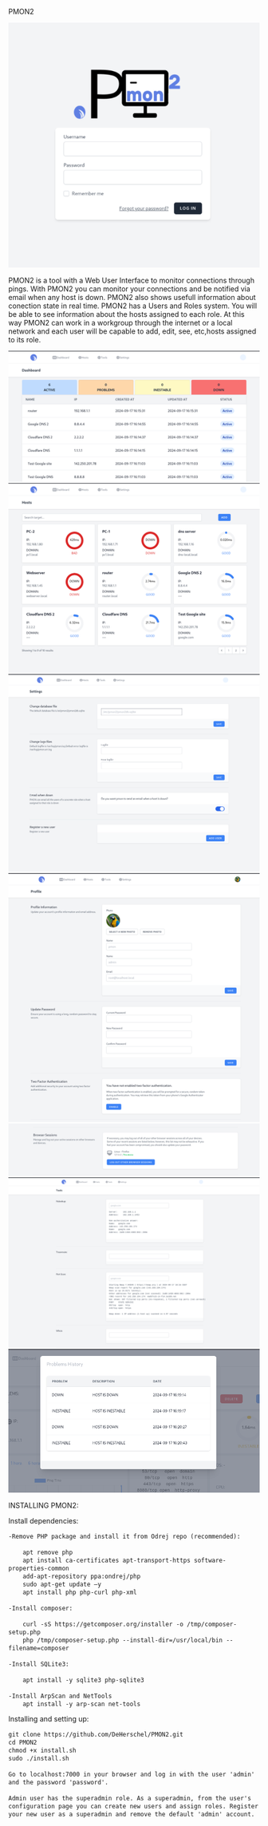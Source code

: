 PMON2

 ![PMON 2 login](assets/login.png)


PMON2 is a tool with a Web User Interface to monitor connections through pings. With PMON2 you can monitor your connections and be notified via email when any host is down. PMON2 also shows usefull information about conection state in real time. 
PMON2 has a Users and Roles system. You will be able to see information about the hosts assigned to each role. At this way PMON2 can work in a workgroup through the internet or a local network and each user will be capable to add, edit, see, etc,hosts assigned to its role.

![Dashboards with hosts](assets/dashboard.png)
![Hosts tab](assets/hoststab.png)
![settings tab](assets/settings.png)
![profile tab](assets/profile.png)
![logins in devices](assets/profile-browser.png)
![tools tab](assets/tools.png)
![problems modal](assets/problems.png)


INSTALLING PMON2:

Install dependencies:


    -Remove PHP package and install it from Odrej repo (recommended):

        apt remove php
        apt install ca-certificates apt-transport-https software-properties-common
        add-apt-repository ppa:ondrej/php
        sudo apt-get update –y
        apt install php php-curl php-xml

    -Install composer:

        curl -sS https://getcomposer.org/installer -o /tmp/composer-setup.php
        php /tmp/composer-setup.php --install-dir=/usr/local/bin --filename=composer

    -Install SQLite3:

        apt install -y sqlite3 php-sqlite3

    -Install ArpScan and NetTools
        apt install -y arp-scan net-tools
        


Installing and setting up:

    git clone https://github.com/DeHerschel/PMON2.git
    cd PMON2
    chmod +x install.sh
    sudo ./install.sh

    Go to localhost:7000 in your browser and log in with the user 'admin' and the password 'password'.

    Admin user has the superadmin role. As a superadmin, from the user's configuration page you can create new users and assign roles. Register your new user as a superadmin and remove the default 'admin' account. 






